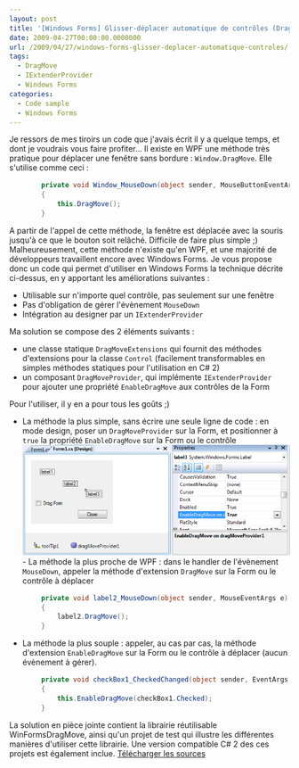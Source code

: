 ```yaml
---
layout: post
title: '[Windows Forms] Glisser-déplacer automatique de contrôles (DragMove)'
date: 2009-04-27T00:00:00.0000000
url: /2009/04/27/windows-forms-glisser-deplacer-automatique-controles/
tags:
  - DragMove
  - IExtenderProvider
  - Windows Forms
categories:
  - Code sample
  - Windows Forms
---
```


Je ressors de mes tiroirs un code que j'avais écrit il y a quelque temps, et dont je voudrais vous faire profiter...  Il existe en WPF une méthode très pratique pour déplacer une fenêtre sans bordure : `Window.DragMove`. Elle s'utilise comme ceci :  
```csharp
        private void Window_MouseDown(object sender, MouseButtonEventArgs e)
        {
            this.DragMove();
        }
```
  A partir de l'appel de cette méthode, la fenêtre est déplacée avec la souris jusqu'à ce que le bouton soit relâché. Difficile de faire plus simple ;)  Malheureusement, cette méthode n'existe qu'en WPF, et une majorité de développeurs travaillent encore avec Windows Forms. Je vous propose donc un code qui permet d'utiliser en Windows Forms la technique décrite ci-dessus, en y apportant les améliorations suivantes : 
- Utilisable sur n'importe quel contrôle, pas seulement sur une fenêtre
- Pas d'obligation de gérer l'évènement `MouseDown`
- Intégration au designer par un `IExtenderProvider`

Ma solution se compose des 2 éléments suivants :
- une classe statique `DragMoveExtensions` qui fournit des méthodes d'extensions pour la classe `Control` (facilement transformables en simples méthodes statiques pour l'utilisation en C# 2)
- un composant `DragMoveProvider`, qui implémente `IExtenderProvider` pour ajouter une propriété `EnableDragMove` aux contrôles de la Form

Pour l'utiliser, il y en a pour tous les goûts ;)
- La méthode la plus simple, sans écrire une seule ligne de code : en mode design, poser un `DragMoveProvider` sur la Form, et positionner à `true` la propriété `EnableDragMove` sur la Form ou le contrôle
![DragMoveProvider](dragmoveprovider1.png)- La méthode la plus proche de WPF : dans le handler de l'évènement `MouseDown`, appeler la méthode d'extension `DragMove` sur la Form ou le contrôle à déplacer

```csharp
        private void label2_MouseDown(object sender, MouseEventArgs e)
        {
            label2.DragMove();
        }
```
- La méthode la plus souple : appeler, au cas par cas, la méthode d'extension `EnableDragMove` sur la Form ou le contrôle à déplacer (aucun évènement à gérer).

```csharp
        private void checkBox1_CheckedChanged(object sender, EventArgs e)
        {
            this.EnableDragMove(checkBox1.Checked);
        }
```

  La solution en pièce jointe contient la librairie réutilisable WinFormsDragMove, ainsi qu'un projet de test qui illustre les différentes manières d'utiliser cette librairie. Une version compatible C# 2 des ces projets est également inclue.  [Télécharger les sources](http://www.thomaslevesque.fr/files/2012/06/DragMove.zip)

